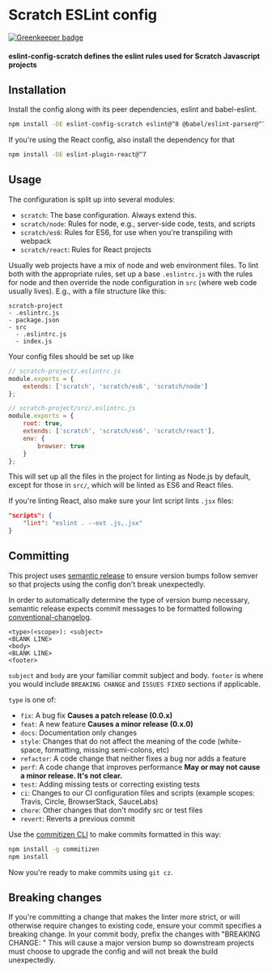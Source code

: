# Scratch ESLint config

[![Greenkeeper badge](https://badges.greenkeeper.io/LLK/eslint-config-scratch.svg)](https://greenkeeper.io/)

#### eslint-config-scratch defines the eslint rules used for Scratch Javascript projects

## Installation

Install the config along with its peer dependencies, eslint and babel-eslint.

```bash
npm install -DE eslint-config-scratch eslint@^8 @babel/eslint-parser@^7
```

If you're using the React config, also install the dependency for that

```bash
npm install -DE eslint-plugin-react@^7
```

## Usage
The configuration is split up into several modules:
* `scratch`: The base configuration. Always extend this.
* `scratch/node`: Rules for node, e.g., server-side code, tests, and scripts
* `scratch/es6`: Rules for ES6, for use when you're transpiling with webpack
* `scratch/react`: Rules for React projects

Usually web projects have a mix of node and web environment files. To lint both
with the appropriate rules, set up a base `.eslintrc.js` with the rules for node
and then override the node configuration in `src` (where web code usually lives).
E.g., with a file structure like this:
```
scratch-project
- .eslintrc.js
- package.json
- src
  - .eslintrc.js
  - index.js
```
Your config files should be set up like
```javascript
// scratch-project/.eslintrc.js
module.exports = {
    extends: ['scratch', 'scratch/es6', 'scratch/node']
};

// scratch-project/src/.eslintrc.js
module.exports = {
    root: true,
    extends: ['scratch', 'scratch/es6', 'scratch/react'],
    env: {
        browser: true
    }
};
```
This will set up all the files in the project for linting as Node.js by default,
except for those in `src/`, which will be linted as ES6 and React files.

If you're linting React, also make sure your lint script lints `.jsx` files:
```json
"scripts": {
    "lint": "eslint . --ext .js,.jsx"
}
```

## Committing
This project uses [semantic release](https://github.com/semantic-release/semantic-release)
to ensure version bumps follow semver so that projects using the config don't
break unexpectedly.

In order to automatically determine the type of version bump necessary, semantic
release expects commit messages to be formatted following
[conventional-changelog](https://github.com/bcoe/conventional-changelog-standard/blob/master/convention.md).
```
<type>(<scope>): <subject>
<BLANK LINE>
<body>
<BLANK LINE>
<footer>
```

`subject` and `body` are your familiar commit subject and body. `footer` is
where you would include `BREAKING CHANGE` and `ISSUES FIXED` sections if
applicable.

`type` is one of:
* `fix`: A bug fix **Causes a patch release (0.0.x)**
* `feat`: A new feature **Causes a minor release (0.x.0)**
* `docs`: Documentation only changes
* `style`: Changes that do not affect the meaning of the code (white-space, formatting, missing semi-colons, etc)
* `refactor`: A code change that neither fixes a bug nor adds a feature
* `perf`: A code change that improves performance **May or may not cause a minor release. It's not clear.**
* `test`: Adding missing tests or correcting existing tests
* `ci`: Changes to our CI configuration files and scripts (example scopes: Travis, Circle, BrowserStack, SauceLabs)
* `chore`: Other changes that don't modify src or test files
* `revert`: Reverts a previous commit

Use the [commitizen CLI](https://github.com/commitizen/cz-cli) to make commits
formatted in this way:

```bash
npm install -g commitizen
npm install
```

Now you're ready to make commits using `git cz`.

## Breaking changes
If you're committing a change that makes the linter more strict, or will
otherwise require changes to existing code, ensure your commit specifies a
breaking change.  In your commit body, prefix the changes with "BREAKING CHANGE: "
This will cause a major version bump so downstream projects must choose to upgrade
the config and will not break the build unexpectedly.
